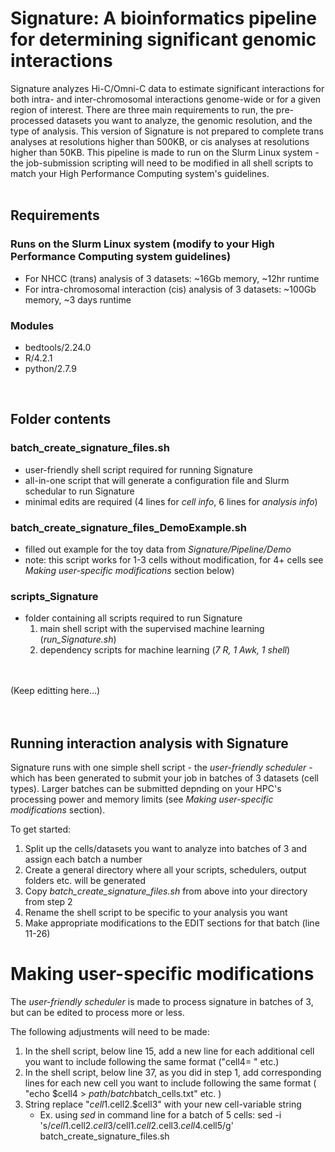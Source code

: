 # Signature: A bioinformatics pipeline for determining significant genomic interactions
Signature analyzes Hi-C/Omni-C data to estimate significant interactions for both intra- and inter-chromosomal interactions genome-wide or for a given region of interest. There are three main requirements to run, the pre-processed datasets you want to analyze, the genomic resolution, and the type of analysis. This version of Signature is not prepared to complete trans analyses at resolutions higher than 500KB, or cis analyses at resolutions higher than 50KB. This pipeline is made to run on the Slurm Linux system - the job-submission scripting will need to be modified in all shell scripts to match your High Performance Computing system's guidelines.  
<br/>

## Requirements
### Runs on the Slurm Linux system (modify to your High Performance Computing system guidelines)
   - For NHCC (trans) analysis of 3 datasets: ~16Gb memory, ~12hr runtime
   - For intra-chromosomal interaction (cis) analysis of 3 datasets: ~100Gb memory, ~3 days runtime
### Modules
   - bedtools/2.24.0
   - R/4.2.1
   - python/2.7.9
<br/>

## Folder contents
### batch_create_signature_files.sh
   - user-friendly shell script required for running Signature
   - all-in-one script that will generate a configuration file and Slurm schedular to run Signature
   - minimal edits are required (4 lines for _cell info_, 6 lines for _analysis info_)
### batch_create_signature_files_DemoExample.sh
   - filled out example for the toy data from _Signature/Pipeline/Demo_
   - note: this script works for 1-3 cells without modification, for 4+ cells see _Making user-specific modifications_ section below)
### scripts_Signature
   - folder containing all scripts required to run Signature
      1. main shell script with the supervised machine learning (_run_Signature.sh_)
      2. dependency scripts for machine learning (_7 R, 1 Awk, 1 shell_)

<br/><br/>(Keep editting here...)<br/><br/><br/>



## Running interaction analysis with Signature
Signature runs with one simple shell script - the _user-friendly scheduler_ - which has been generated to submit your job in batches of 3 datasets (cell types). Larger batches can be submitted depnding on your HPC's processing power and memory limits (see _Making user-specific modifications_ section). 

To get started:
1.	Split up the cells/datasets you want to analyze into batches of 3 and assign each batch a number
2.	Create a general directory where all your scripts, schedulers, output folders etc. will be generated
3.	Copy _batch_create_signature_files.sh_ from above into your directory from step 2
4.	Rename the shell script to be specific to your analysis you want
5.	Make appropriate modifications to the EDIT sections for that batch (line 11-26)

# Making user-specific modifications
The _user-friendly scheduler_ is made to process signature in batches of 3, but can be edited to process more or less.

The following adjustments will need to be made:

1. In the shell script, below line 15, add a new line for each additional cell you want to include following the same format ("cell4=     " etc.)
2. In the shell script, below line 37, as you did in step 1, add corresponding lines for each new cell you want to include following the same format ( "echo $cell4 > $path/batch$batch\_cells.txt" etc. )  
3. String replace "$cell1.$cell2.$cell3" with your new cell-variable string
   - Ex. using _sed_ in command line for a batch of 5 cells:  sed -i 's/$cell1.$cell2.$cell3/$cell1.$cell2.$cell3.$cell4.$cell5/g' batch_create_signature_files.sh

